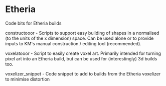# Etheria
Code bits for Etheria builds

constructooor - Scripts to support easy building of shapes in a normalised (to the units of the x dimension) space. Can be used alone or to provide inputs to KM's manual construction / editing tool (recommended).

voxelatooor - Script to easily create voxel art. Primarily intended for turning pixel art into an Etheria build, but can be used for (interestingly) 3d builds too.

voxelizer_snippet - Code snippet to add to builds from the Etheria voxelizer to minimise distortion
